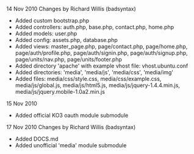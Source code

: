 14 Nov 2010
Changes by Richard Willis (badsyntax)

* Added custom bootstrap.php
* Added controllers: auth.php, base.php, contact.php, home.php
* Added models: user.php
* Added config: assets.php, database.php
* Added views: master_page.php, page/contact.php, page/home.php, page/auth/profile.php, page/auth/signin.php, page/auth/signup.php, page/units/nav.php, page/units/footer.php
* Added directory 'apache' with example vhost file: vhost.ubuntu.conf
* Added directories: 'media', 'media/js', 'media/css', 'media/img'
* Added files: media/css/style.css, media/css/example.css, media/js/global.js, media/js/html5.js, media/js/jquery-1.4.4.min.js, media/js/jquery.mobile-1.0a2.min.js

15 Nov 2010
* Added official KO3 oauth module submodule 

17 Nov 2010
Changes by Richard Willis (badsyntax)
* Added DOCS.md
* Added unofficial 'media' module submodule
